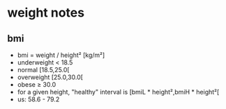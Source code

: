# weight notes

## bmi

- bmi = weight / height² [kg/m²]
- underweight < 18.5
- normal [18.5,25.0[
- overweight [25.0,30.0[
- obese ≥ 30.0
- for a given height, "healthy" interval is [bmiL * height²,bmiH * height²[
- us: 58.6 - 79.2
